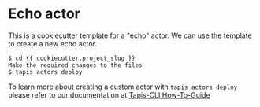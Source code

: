 Echo actor
==========

This is a cookiecutter template for a "echo" actor.
We can use the template to create a new echo actor.  


    $ cd {{ cookiecutter.project_slug }}
    Make the required changes to the files
    $ tapis actors deploy  


To learn more about creating a custom actor with ``tapis actors deploy`` please refer to our documentation at [Tapis-CLI How-To-Guide](https://tapis-cli-how-to-guide.readthedocs.io/en/latest/actors/create_a_custom_actor.html)
